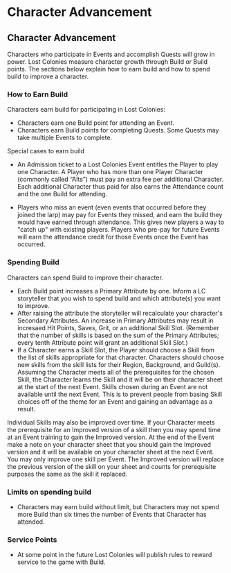 # Character Advancement

## Character Advancement

Characters who participate in Events and accomplish Quests will grow in power.  Lost Colonies measure character growth through
Build or Build points.  The sections below explain how to earn build and how to spend build to improve a character.

### How to Earn Build
Characters earn build for participating in Lost Colonies:

* Characters earn one Build point for attending an Event. 
* Characters earn Build points for completing Quests.  Some Quests may take multiple Events to complete.

Special cases to earn build

* An Admission ticket to a Lost Colonies Event entitles the Player to play one Character. A Player who has more than one Player Character (commonly called “Alts”) must pay an extra fee per additional Character.  Each additional Character thus paid for also earns the Attendance count and the one Build for attending.

* Players who miss an event (even events that occurred before they joined the larp) may pay for Events they missed, and earn the build they would have earned through attendance. This gives new players a way to "catch up" with existing players.  Players who pre-pay for future Events will earn the attendance credit for those Events once the Event has occurred. 

### Spending Build
Characters can spend Build to improve their character.  

* Each Build point increases a Primary Attribute by one. Inform a LC storyteller that you wish to spend build and which attribute(s) you want to improve.
* After raising the attribute the storyteller will recalculate your character's Secondary Attributes. An increase in Primary
Attributes may result in incresaed Hit Points, Saves, Grit, or an additional Skill Slot.  (Remember that the number of skills is
based on the sum of the Primary Attributes; every tenth Attribute point will grant an additional Skill Slot.)
* If a Character earns a Skill Slot, the Player should choose a Skill from the list of skills appropriate for that character.
Characters should choose new skills from the skill lists for their Region, Background, and Guild(s).  Assuming the Character meets all of the prerequisites for the chosen Skill, the Character learns the Skill and it will be on their character sheet at the start of the next Event. Skills chosen during an Event are not available until the next Event. This is to prevent people from basing Skill choices off of the theme for an Event and gaining an advantage as a result.

Individual Skills may also be improved over time.  If your Character meets the prerequisite for an Improved version of a skill then you may spend time at an Event training to gain the Improved version.  At the end of the Event make a note on your character sheet that you should gain the Improved version and it will be available on your character sheet at the next Event.  You may only improve one skill per Event.  The Improved version will replace the previous version of the skill on your sheet and counts for prerequisite purposes the same as the skill it replaced.

### Limits on spending build 

* Characters may earn build without limit, but Characters may not spend more Build than six times the number of Events that Character has attended.

### Service Points

*  At some point in the future Lost Colonies will publish rules to reward service to the game with Build.